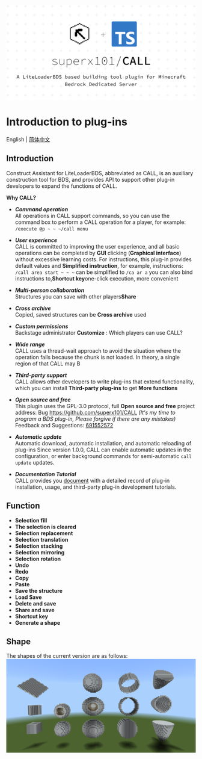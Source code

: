 ![CALL](./docs/image/introduction_1.0.0.png)

# Introduction to plug-ins

English | [简体中文](./docs/user/introduction.md)

## Introduction
Construct Assistant for LiteLoaderBDS, abbreviated as CALL, is an auxiliary construction tool for BDS, and provides API to support other plug-in developers to expand the functions of CALL.

**Why CALL?**
- ___Command operation___  
All operations in CALL support commands, so you can use the command box to perform a CALL operation for a player, for example: `/execute @p ~ ~ ~/call menu`

- ___User experience___  
CALL is committed to improving the user experience, and all basic operations can be completed by **GUI** clicking (**Graphical interface**) without excessive learning costs. For instructions, this plug-in provides default values and **Simplified instruction**, for example, instructions: `/call area start ~ ~ ~` can be simplified to `/ca ar a` you can also bind instructions to,**Shortcut key**one-click execution, more convenient

- ___Multi-person collaboration___   
Structures you can save with other players**Share**

- ___Cross archive___  
Copied, saved structures can be **Cross archive** used

- ___Custom permissions___  
Backstage administrator **Customize** : Which players can use CALL?

- ___Wide range___  
CALL uses a thread-wait approach to avoid the situation where the operation fails because the chunk is not loaded. In theory, a single region of that CALL may B
   
- ___Third-party support___  
CALL allows other developers to write plug-ins that extend functionality, which you can install **Third-party plug-ins** to get **More functions**

- ___Open source and free___  
This plugin uses the GPL-3.0 protocol, full **Open source and free** project address: Bug <https://github.com/superx101/CALL> _(It's my time to program a BDS plug-in, Please forgive if there are any mistakes)_ Feedback and Suggestions: [691552572](https://jq.qq.com/?_wv=1027&k=9soqRZuV)

- ___Automatic update___  
Automatic download, automatic installation, and automatic reloading of plug-ins Since version 1.0.0, CALL can enable automatic updates in the configuration, or enter background commands for semi-automatic `call update` updates.

- ___Documentation Tutorial___  
CALL provides you [document](https://superx101.github.io/CALL/) with a detailed record of plug-in installation, usage, and third-party plug-in development tutorials.

## Function
- **Selection fill**  
- **The selection is cleared**  
- **Selection replacement**  
- **Selection translation**  
- **Selection stacking**  
- **Selection mirroring**  
- **Selection rotation**  
- **Undo**  
- **Redo**  
- **Copy**  
- **Paste**  
- **Save the structure**  
- **Load Save**  
- **Delete and save**  
- **Share and save**  
- **Shortcut key**  
- **Generate a shape**

## Shape
The shapes of the current version are as follows:
![Shape](./docs/image/shape.png)